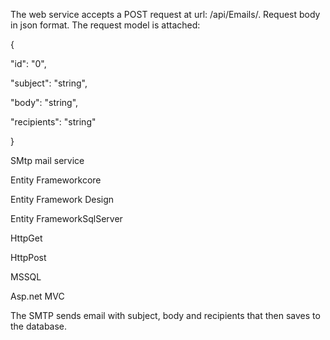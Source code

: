 
The web service accepts a POST request at url: /api/Emails/. Request body in json format. The request model is attached:



{


"id": "0",


"subject": "string",


"body": "string",


"recipients": "string"


}











SMtp mail service

Entity Frameworkcore

Entity Framework Design

Entity FrameworkSqlServer

HttpGet

HttpPost

MSSQL

Asp.net MVC


The SMTP sends email with subject, body and recipients that then saves to the database.
